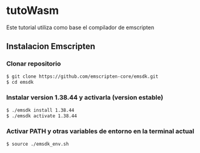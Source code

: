 # tutoWasm

Este tutorial utiliza como base el compilador de emscripten

## Instalacion Emscripten

### Clonar repositorio
```sh
$ git clone https://github.com/emscripten-core/emsdk.git
$ cd emsdk
```
### Instalar version 1.38.44 y activarla (version estable)
```sh
$ ./emsdk install 1.38.44
$ ./emsdk activate 1.38.44
```

### Activar PATH y otras variables de entorno en la terminal actual 
```
$ source ./emsdk_env.sh
```




